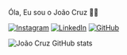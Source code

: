   Óla, Eu sou o João Cruz 🙋‍♂️

[![Instagram](https://img.shields.io/badge/Instagram-E4405F?style=for-the-badge&logo=instagram&logoColor=white)](https://www.instagram.com/joaovcruz1/?next=%2F) [![LinkedIn](https://img.shields.io/badge/LinkedIn-0077B5?style=for-the-badge&logo=linkedin&logoColor=white)](https://www.linkedin.com/in/joao-cruz-604b3b2b5/) [![GitHub](https://img.shields.io/badge/GitHub-100000?style=for-the-badge&logo=github&logoColor=white)](https://github.com/joaocruz1)

![João Cruz GitHub stats](https://github-readme-stats.vercel.app/api?username=joaocruz1&show_icons=true&theme=tokyonight)
